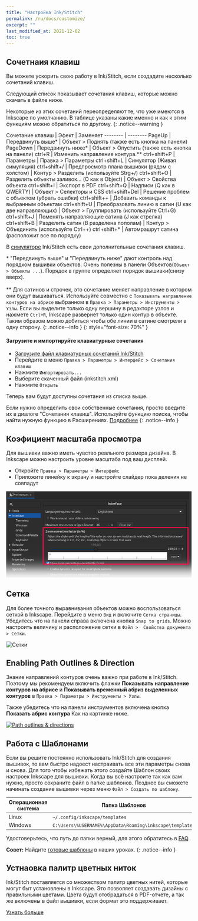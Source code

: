 ```yaml
---
title: "Настройка Ink/Stitch"
permalink: /ru/docs/customize/
excerpt: ""
last_modified_at: 2021-12-02
toc: true
---
```


## Сочетнаия клавиш

Вы можете ускорить свою работу в Ink/Stitch, если создадите несколько сочетаний клавиш.

Следующий список показывает сочетания клавиш, которые можно скачать в файле ниже.

Некоторые из этих сочетаний переопределяют те, что уже имеются в Inkscape по умолчанию. В таблице указаны какие именно и как к этим функциям можно обратиться по другому.
{: .notice--warning }

Сочетание&nbsp;клавиш | Эфект | Заменяет
-------- | --------
<key>PageUp</key>                             | Передвинуть выше* | Объект > Поднять (также есть кнопка на панели)
<key>PageDown</key>                           | Передвинуть ниже* | Объект > Опустить (также есть кнопка на панели)
<key>ctrl</key>+<key>R</key>                  | Изменить направление контура.**
<key>ctrl</key>+<key>shift</key>+<key>P</key> | Параметры | Правка > Параметры
<key>ctrl</key>+<key>shift</key>+<key>L</key> | Симулятор (Живая симуляция)
<key>ctrl</key>+<key>shift</key>+<key>/</key> | Предпросмотр плана вышивки (рядом с холстом) | Контур > Разделить (используйте Strg+/)
<key>ctrl</key>+<key>shift</key>+<key>O</key> | Разделить объекты заливок... (O как в Object) | Объект > Свойства объекта
<key>ctrl</key>+<key>shift</key>+<key>I</key> | Экспорт в PDF
<key>ctrl</key>+<key>shift</key>+<key>Q</key> | Надписи (Q как в QWERTY) | Объект > Селекторы и CSS
<key>ctrl</key>+<key>shift</key>+<key>Del</key> | Решение проблем с объектом (убрать ошибки)
<key>ctrl</key>+<key>shift</key>+<key>+</key> | Добавить команды к выбранным объектам
<key>ctrl</key>+<key>shift</key>+<key>U</key> | Преобразовать линию в сатин (U как две направляющих) | Объект > Группировать (используйте Ctrl+G)
<key>ctrl</key>+<key>shift</key>+<key>J</key> | Поменять направляющие сатина (J как стрелка)
<key>ctrl</key>+<key>shift</key>+<key>B</key> | Разделить сатин (B разделена пополам) | Контур > Объединить (используйте Ctrl++)
<key>ctrl</key>+<key>shift</key>+<key>*</key> | Автомрашрут сатина (расположит все по порядку)

В [симуляторе](/ru/docs/visualize/#simulation-shortcut-keys) Ink/Stitch есть свои дополнительные сочетания клавиш.

\* "Передвинуть выше" и "Передвинуть ниже" дают контроль над порядком вышивки объектов. Очень полезны в панели Объектов(`Объект > Объекты ...`). Порядок в группе определяет порядок вышивки(снизу вверх).<br><br>** Для сатинов и строчек, это сочетание меняет направление в котором они будут вышиваться. Используйте совместно с `Показывать направление контуров на абрисе` выбранном в `Правка > Параметры > Инструменты > Узлы`. Если вы выделите только одну вершину в редакторе узлов и нажмете `Ctrl+R`, Inkscape развернет только один контур в объекте. Таким образом можно добиться чтобы обе линии в сатине смотрели в одну сторону.
{: .notice--info }
{: style="font-size: 70%" }

#### Загрузите и импортируйте клавиатурные сочетания

* [Загрузите файл клавиатурных сочетаний Ink/Stitch](/assets/files/inkstitch.xml)
* Перейдите в меню `Правка > Параметры > Интерфейс > Сочетания клавиш`
* Нажмите `Импортировать...`
* Выберите скаченный файл (inkstitch.xml)
* Нажмите `Открыть`

Теперь вам будут доступны сочетания из списка выше.

Если нужно определить свои собственные сочетания, просто введите их в диалоге "Сочетания клавиш".
Используйте функцию поиска, чтобы найти нужную функцию в Расширениях. [Подробнее](http://wiki.inkscape.org/wiki/index.php/Customizing_Inkscape)
{: .notice--info }

## Коэфициент масштаба просмотра

Для вышивки важно иметь чувство реального размера дизайна. В Inkscape можно настроить уровне масштаба под ваш дисплей.

* Откройте `Правка > Параметры > Интерфейс`
* Приложите линейку к экрану и настройте слайдер пока деления не совпадут
 
![Коррекция масштаба](/assets/images/docs/en/customize-zoom-correction.png)

## Сетка

Для более точного выравнивания объектов можно воспользоваться сеткой в Inkscape. Перейдите в меню `Вид` и включите `Сетка страницы`. Убедитесь что на панели справа включена кнопка `Snap to grids`. Можно настроить величину и расположение сетки  в `Файл >  Свойства документа > Сетки`.

![Сетки](https://user-images.githubusercontent.com/11083514/40359052-414d3554-5db9-11e8-8b49-3be75c5e9732.png)

## Enabling Path Outlines & Direction

Знание направлений контуров очень важно при работе в Ink/Stitch. Поэтому мы рекомендуем включить флажки **Показывать направление контуров на абрисе** и **Показывать временный абриз выделенных контуров** в `Правка > Параметры > Инструменты > Узлы`.

Также убедитесь что на панели инструментов включена кнопка **Показать абрис контура** Как на картинке ниже.

[![Path outlines & directions](https://user-images.githubusercontent.com/11083514/40360721-f294ef0a-5dbe-11e8-9d4d-98f469ff1fba.png)](https://user-images.githubusercontent.com/11083514/40360721-f294ef0a-5dbe-11e8-9d4d-98f469ff1fba.png)

## Работа с Шаблонами

Если вы решите постоянно использовать Ink/Stitch для создания вышивок, то вам быстро надоест настраивать все эти параметры снова и снова. Для того чтобы избежать этого создайте Шаблон своих настроек Inkscape для вышивки. Когда вы всё настроите так как вам нужно, просто сохраните файл в папке шаблонов. Позднее вы сможете начинать создание вышивки через меню `Файл > Создать по шаблону`.

Операционная система|Папка Шаблонов
---|---
Linux|`~/.config/inkscape/templates`
Windows|`C:\Users\%USERNAME%\AppData\Roaming\inkscape\templates`

Удостоверьтесь, что путь до папки верный, для этого обратитесь в [FAQ](/docs/faq/#i-have-downloaded-and-unzipped-the-latest-release-where-do-i-put-it).

**Совет:** Найдите [готовые шаблоны](/ru/tutorials/resources/templates/) в наших уроках.
{: .notice--info }

## Устнаовка палитр цветных ниток

Ink/Stitch поставляется со множеством палитр цветных нитей, которые могут быт установлены в Inkscape. Это позволяет создавать дизайны с правильными цветами.
Цвета будут отобрадаться в PDF-отчете, а так же включены в файл вышивки, если формат это поддерживает. 

[Узнать больше](/ru/docs/thread-color/#install-thread-color-palettes-for-inkscape)
